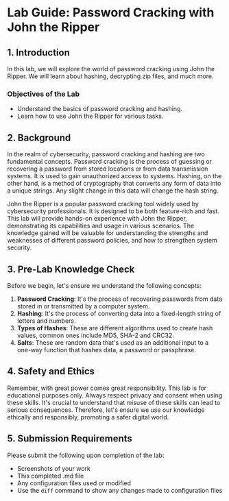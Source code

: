 # Lab Guide: Password Cracking with John the Ripper

## 1. Introduction
In this lab, we will explore the world of password cracking using John the Ripper. We will learn about hashing, decrypting zip files, and much more.

### Objectives of the Lab
- Understand the basics of password cracking and hashing.
- Learn how to use John the Ripper for various tasks.

## 2. Background

In the realm of cybersecurity, password cracking and hashing are two fundamental concepts. Password cracking is the process of guessing or recovering a password from stored locations or from data transmission systems. It is used to gain unauthorized access to systems. Hashing, on the other hand, is a method of cryptography that converts any form of data into a unique strings. Any slight change in this data will change the hash string.

John the Ripper is a popular password cracking tool widely used by cybersecurity professionals. It is designed to be both feature-rich and fast. This lab will provide hands-on experience with John the Ripper, demonstrating its capabilities and usage in various scenarios. The knowledge gained will be valuable for understanding the strengths and weaknesses of different password policies, and how to strengthen system security.

## 3. Pre-Lab Knowledge Check
Before we begin, let's ensure we understand the following concepts:
1. **Password Cracking**: It's the process of recovering passwords from data stored in or transmitted by a computer system.
2. **Hashing**: It's the process of converting data into a fixed-length string of letters and numbers.
3. **Types of Hashes**: These are different algorithms used to create hash values, common ones include MD5, SHA-2 and CRC32.
4. **Salts**: These are random data that's used as an additional input to a one-way function that hashes data, a password or passphrase.

## 4. Safety and Ethics 

Remember, with great power comes great responsibility. This lab is for educational purposes only. Always respect privacy and consent when using these skills. It's crucial to understand that misuse of these skills can lead to serious consequences. Therefore, let's ensure we use our knowledge ethically and responsibly, promoting a safer digital world.


## 5. Submission Requirements
Please submit the following upon completion of the lab:
- Screenshots of your work
- This completed .md file
- Any configuration files used or modified
- Use the `diff` command to show any changes made to configuration files
